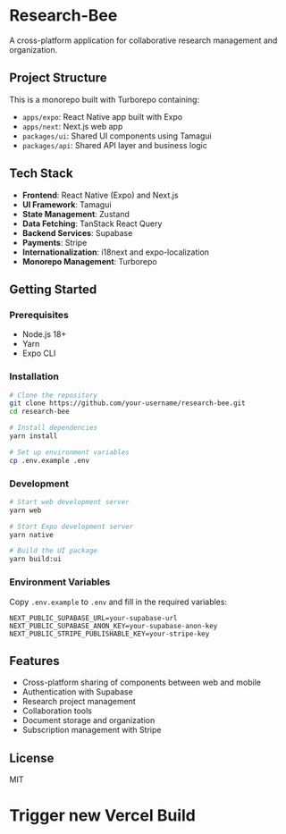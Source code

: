# Research-Bee

A cross-platform application for collaborative research management and organization.

## Project Structure

This is a monorepo built with Turborepo containing:

- `apps/expo`: React Native app built with Expo
- `apps/next`: Next.js web app
- `packages/ui`: Shared UI components using Tamagui
- `packages/api`: Shared API layer and business logic

## Tech Stack

- **Frontend**: React Native (Expo) and Next.js
- **UI Framework**: Tamagui
- **State Management**: Zustand
- **Data Fetching**: TanStack React Query
- **Backend Services**: Supabase
- **Payments**: Stripe
- **Internationalization**: i18next and expo-localization
- **Monorepo Management**: Turborepo

## Getting Started

### Prerequisites

- Node.js 18+
- Yarn
- Expo CLI

### Installation

```bash
# Clone the repository
git clone https://github.com/your-username/research-bee.git
cd research-bee

# Install dependencies
yarn install

# Set up environment variables
cp .env.example .env
```

### Development

```bash
# Start web development server
yarn web

# Start Expo development server
yarn native

# Build the UI package
yarn build:ui
```

### Environment Variables

Copy `.env.example` to `.env` and fill in the required variables:

```
NEXT_PUBLIC_SUPABASE_URL=your-supabase-url
NEXT_PUBLIC_SUPABASE_ANON_KEY=your-supabase-anon-key
NEXT_PUBLIC_STRIPE_PUBLISHABLE_KEY=your-stripe-key
```

## Features

- Cross-platform sharing of components between web and mobile
- Authentication with Supabase
- Research project management
- Collaboration tools
- Document storage and organization
- Subscription management with Stripe

## License

MIT

# Trigger new Vercel Build
